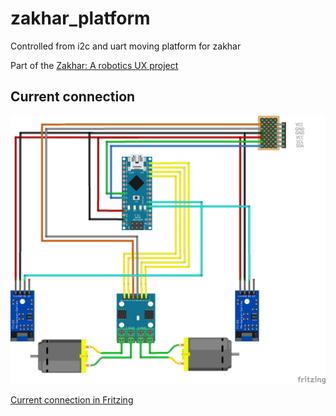 # zakhar_platform
Controlled from i2c and uart moving platform for zakhar

Part of the [Zakhar: A robotics UX project](https://github.com/an-dr/zakhar)

## Current connection
![](docs/schematic_bb.png)

[Current connection in Fritzing](schematic/schematic.fzz)
